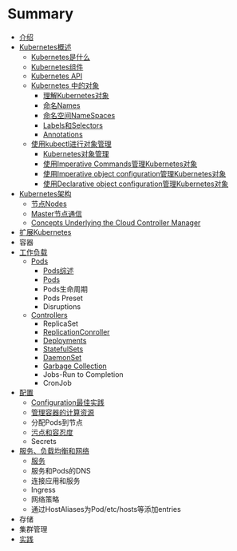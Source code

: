 # Summary

* [介绍](README.md)
* [Kubernetes概述](chapter1.md)
  * [Kubernetes是什么](chapter1/kubernetesshi-shi-yao.md)
  * [Kubernetes组件](chapter1/kuberneteszu-jian.md)
  * [Kubernetes API](chapter1/kubernetes-api.md)
  * [Kubernetes 中的对象](chapter1/kubernetes-zhong-de-dui-xiang.md)
    * [理解Kubernetes对象](chapter1/kubernetes-zhong-de-dui-xiang/li-jiekubernetes-dui-xiang.md)
    * [命名Names](chapter1/kubernetes-zhong-de-dui-xiang/ming-ming-names.md)
    * [命名空间NameSpaces](chapter1/kubernetes-zhong-de-dui-xiang/ming-ming-kong-jian-namespaces.md)
    * [Labels和Selectors](chapter1/kubernetes-zhong-de-dui-xiang/labelshe-selectors.md)
    * [Annotations](chapter1/kubernetes-zhong-de-dui-xiang/annotations.md)
  * [使用kubectl进行对象管理](chapter1/shi-yong-kubectl-jin-xing-dui-xiang-guan-li.md)
    * [Kubernetes对象管理](chapter1/shi-yong-kubectl-jin-xing-dui-xiang-guan-li/kubernetesdui-xiang-guan-li.md)
    * [使用Imperative Commands管理Kubernetes对象](chapter1/shi-yong-kubectl-jin-xing-dui-xiang-guan-li/shi-yong-ming-ling-xing-guan-li-kubernetes-dui-xiang.md)
    * [使用Imperative object configuration管理Kubernetes对象](chapter1/shi-yong-kubectl-jin-xing-dui-xiang-guan-li/shi-yong-pei-zhi-wen-jian-guan-li-kubernetes-dui-xiang.md)
    * [使用Declarative object configuration管理Kubernetes对象](chapter1/shi-yong-kubectl-jin-xing-dui-xiang-guan-li/shi-yong-pei-zhi-wen-jian-dui-kubernetes-dui-xiang-jin-xing-sheng-ming-shi-guan-li.md)
* [Kubernetes架构](jia-gou-fen-jie.md)
  * [节点Nodes](jia-gou-fen-jie/nodes.md)
  * [Master节点通信](jia-gou-fen-jie/master-node-communication.md)
  * [Concepts Underlying the Cloud Controller Manager](jia-gou-fen-jie/concepts-underlying-the-cloud-controller-manager.md)
* [扩展Kubernetes](kuo-zhankubernetes.md)
* 容器
* [工作负载](gong-zuo-fu-zai.md)
  * [Pods](gong-zuo-fu-zai/pods.md)
    * [Pods综述](gong-zuo-fu-zai/pods/podszong-shu.md)
    * [Pods](gong-zuo-fu-zai/pods/pods.md)
    * Pods生命周期
    * Pods Preset
    * Disruptions
  * [Controllers](gong-zuo-fu-zai/controllers.md)
    * ReplicaSet
    * [ReplicationConroller](gong-zuo-fu-zai/controllers/replicationconroller.md)
    * [Deployments](gong-zuo-fu-zai/controllers/deployments.md)
    * [StatefulSets](gong-zuo-fu-zai/controllers/statefulsets.md)
    * [DaemonSet](gong-zuo-fu-zai/controllers/daemonset.md)
    * [Garbage Collection](gong-zuo-fu-zai/controllers/garbage-collection.md)
    * Jobs-Run to Completion
    * CronJob
* [配置](pei-zhi.md)
  * [Configuration最佳实践](pei-zhi/configurationzui-jia-shi-jian.md)
  * [管理容器的计算资源](pei-zhi/guan-li-rong-qi-de-ji-suan-zi-yuan.md)
  * 分配Pods到节点
  * [污点和容忍度](pei-zhi/wu-dian-he-rong-ren-du.md)
  * Secrets
* [服务、负载均衡和网络](fu-wu-3001-fu-zai-jun-heng-he-wang-luo.md)
  * [服务](fu-wu-3001-fu-zai-jun-heng-he-wang-luo/fu-wu.md)
  * 服务和Pods的DNS
  * 连接应用和服务
  * Ingress
  * 网络策略
  * 通过HostAliases为Pod/etc/hosts等添加entries
* 存储
* 集群管理
* [实践](shi-jian.md)

